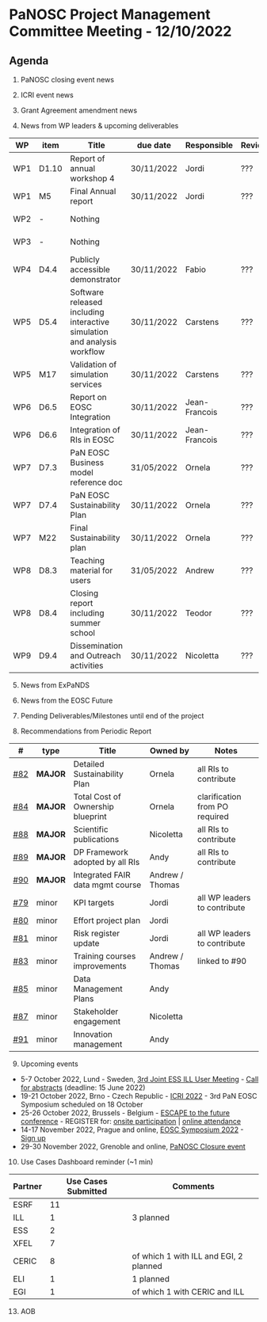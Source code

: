 PaNOSC Project Management Committee Meeting - 12/10/2022
=========================================================

Agenda
------	

1. PaNOSC closing event news

2. ICRI event news

3. Grant Agreement amendment news

4. News from WP leaders & upcoming deliverables

|  WP  | item |    Title    | due date | Responsible | Reviewer | Status |
| ---- | ---- | ----------- | -------- | -------- | -------- | -------|
| WP1  | D1.10 | Report of annual workshop 4 | 30/11/2022 | Jordi | ??? |  |
| WP1  | M5   | Final Annual report  | 30/11/2022 | Jordi | ??? |   |
| WP2  |   -  | Nothing |  |  |  | off the hook! |
| WP3  |   -  | Nothing |  |  |  | off the hook! |
| WP4  | D4.4 | Publicly accessible demonstrator | 30/11/2022 | Fabio | ??? |   |
| WP5  | D5.4 | Software released including interactive simulation and analysis workflow | 30/11/2022 | Carstens | ??? |   |
| WP5  | M17  | Validation of simulation services | 30/11/2022 | Carstens | ??? |   |
| WP6  | D6.5 | Report on EOSC Integration | 30/11/2022 | Jean-Francois | ??? |   |
| WP6  | D6.6 | Integration of RIs in EOSC | 30/11/2022 | Jean-Francois | ??? |   |
| WP7  | D7.3 | PaN EOSC Business model reference doc | 31/05/2022 | Ornela | ???  |  *submitted* |
| WP7  | D7.4 | PaN EOSC Sustainability Plan | 30/11/2022 | Ornela | ??? |   |
| WP7  | M22  | Final Sustainability plan | 30/11/2022 | Ornela | ??? |   |
| WP8  | D8.3 | Teaching material for users | 31/05/2022 | Andrew | ??? | **pending**  |
| WP8  | D8.4 | Closing report including summer school | 30/11/2022 | Teodor | ??? |   |
| WP9  | D9.4 | Dissemination and Outreach activities | 30/11/2022 | Nicoletta | ??? |   |
 
5. News from ExPaNDS

6. News from the EOSC Future

7. Pending Deliverables/Milestones until end of the project

8. Recommendations from Periodic Report

|  #  | type | Title | Owned by | Notes |
| --- | ---- | ----- | -------- | ----- |
| [#82](https://github.com/panosc-eu/panosc/issues/82) | **MAJOR** | Detailed Sustainability Plan | Ornela | all RIs to contribute |
| [#84](https://github.com/panosc-eu/panosc/issues/84) | **MAJOR** | Total Cost of Ownership blueprint | Ornela | clarification from PO required |
| [#88](https://github.com/panosc-eu/panosc/issues/88) | **MAJOR** | Scientific publications | Nicoletta | all RIs to contribute |
| [#89](https://github.com/panosc-eu/panosc/issues/89) | **MAJOR** | DP Framework adopted by all RIs | Andy | all RIs to contribute |
| [#90](https://github.com/panosc-eu/panosc/issues/90) | **MAJOR** | Integrated FAIR data mgmt course | Andrew / Thomas |
| [#79](https://github.com/panosc-eu/panosc/issues/79) | minor | KPI targets | Jordi | all WP leaders to contribute |
| [#80](https://github.com/panosc-eu/panosc/issues/80) | minor | Effort project plan | Jordi |  |
| [#81](https://github.com/panosc-eu/panosc/issues/81) | minor | Risk register update | Jordi | all WP leaders to contribute |
| [#83](https://github.com/panosc-eu/panosc/issues/83) | minor | Training courses improvements | Andrew / Thomas | linked to #90 |
| [#85](https://github.com/panosc-eu/panosc/issues/85) | minor | Data Management Plans | Andy | | 
| [#87](https://github.com/panosc-eu/panosc/issues/87) | minor | Stakeholder engagement | Nicoletta | | 
| [#91](https://github.com/panosc-eu/panosc/issues/91) | minor | Innovation management | Andy | | 


9. Upcoming events

* 5-7 October 2022, Lund - Sweden, [3rd Joint ESS ILL User Meeting](https://indico.esss.lu.se/event/2809/) - [Call for abstracts](https://indico.esss.lu.se/event/2809/abstracts/) (deadline: 15 June 2022)
* 19-21 October 2022, Brno - Czech Republic - [ICRI 2022](https://www.icri2022.cz/) - 3rd PaN EOSC Symposium scheduled on 18 October
* 25-26 October 2022, Brussels - Belgium - [ESCAPE to the future conference](https://www.panosc.eu/events/panosc-at-escape-to-the-future-conference/) - REGISTER for: [onsite participation](https://projectescape.eu/form/escape-future-brussels-registration#overlay-context=form/escape-final-event-registration-form) | [online attendance](https://projectescape.eu/form/escape-future-brussels-registration#overlay-context=form/escape-final-event-registration-form)
* 14-17 November 2022, Prague and online, [EOSC Symposium 2022](https://eosc-portal.eu/events/eosc-symposium-2022) - [Sign up](https://eosc.us6.list-manage.com/track/click?u=bd106f33ba5f588652c5ad1a4&id=e52c4307a6&e=13138fee77)
* 29-30 November 2022, Grenoble and online, [PaNOSC Closure event](https://indico.esrf.fr/event/66/)

10. Use Cases Dashboard reminder (~1 min)

| Partner | Use Cases Submitted | Comments |
| ------- | ------------------- | -------- |
| ESRF  |  11  |  |
| ILL   |  1  | 3 planned  | of which 1 w CERIC and EGI)
| ESS   |  2  |   |
| XFEL  |  7  |   |
| CERIC |  8  | of which 1 with ILL and EGI, 2 planned |
| ELI   |  1  | 1 planned  |
| EGI   |  1  | of which 1 with CERIC and ILL | 

13. AOB
